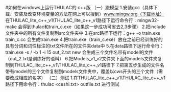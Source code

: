 #如何在windows上运行THULAC的 c++版
（一）跑模型
 1.安装gcc（具体下载、安装及改变环境变量的方法在网上可以搜到）www.mingw.org（下载地址）
	在THULAC_lite_c++_v1\THULAC_lite_c++_v1路径下运行命令行：mingw32-make 会得到thulac和train_c.exe（如果这一步成功可省去2,3步骤）
2.把include文件夹中的所有文件复制到src文件夹中
3.在src路径下运行：g++ -o train.exe train_c.cc 会生成train.exe
4.把train.exe（train_c.exe）放在之前已经训练好的具有分词和词性标注的txt文件所在的文件夹data中
5.在data路径下运行命令行：train.exe -s / -b 1 -i 15 out_2.txt new  会生成三个文件名带有model的文件（out_2.txt是训练好的语料）
6.把Models_v1_v2文件夹下面的models文件夹复制到THULAC_lite_c++_v1\THULAC_lite_c++_v1路径下
7.把第五步生成的文件名带有model的三个文件复制到models文件夹中，覆盖以cws开头的三个文件（需要改成相应的名字）
（二）测试
1.在THULAC_lite_c++_v1\THULAC_lite_c++_v1路径下用命令行：thulac <ceshi.txt> outfile.txt 进行测试